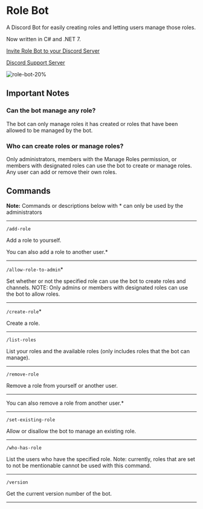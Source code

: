 # Role Bot

A Discord Bot for easily creating roles and letting users manage those roles.

Now written in C# and .NET 7.

[Invite Role Bot to your Discord Server](https://discord.com/api/oauth2/authorize?client_id=740381594669285466&permissions=139855349840&scope=bot%20applications.commands)

[Discord Support Server](https://discord.gg/7MEKqVNEdM)

![role-bot-20%](https://user-images.githubusercontent.com/4060573/223889561-d4988dcd-9659-4c11-9d2b-d2883087a681.png)

## Important Notes

### Can the bot manage any role?

The bot can only manage roles it has created or roles that have been allowed to be managed by the bot.

### Who can create roles or manage roles?

Only administrators, members with the Manage Roles permission, or members with designated roles can use the bot to create or manage roles. Any user can add or remove their own roles.

## Commands

**Note:** Commands or descriptions below with * can only be used by the administrators

---

`/add-role`

Add a role to yourself.

You can also add a role to another user.*

---

`/allow-role-to-admin`*

Set whether or not the specified role can use the bot to create roles and channels.
NOTE: Only admins or members with designated roles can use the bot to allow roles.

---

`/create-role`*

Create a role.

---

`/list-roles`

List your roles and the available roles (only includes roles that the bot can manage).

---

`/remove-role`

Remove a role from yourself or another user.

---

You can also remove a role from another user.*

---

`/set-existing-role`

Allow or disallow the bot to manage an existing role.

---

`/who-has-role`

List the users who have the specified role. Note: currently, roles that are set to not be mentionable cannot be used with this command.

---

`/version`

Get the current version number of the bot.

---
